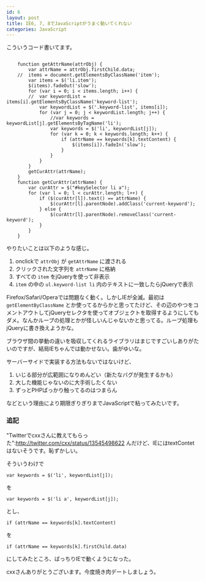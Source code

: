 ```yaml
---
id: 6
layout: post
title: IE6, 7, 8でJavaScriptがうまく動いてくれない
categories: JavaScript
---
```


こういうコード書いてます。

<pre><code>
	function getAttrName(attrObj) {
		var attrName = attrObj.firstChild.data;
	//	items = document.getElementsByClassName('item');
		var items = $('li.item');
		$(items).fadeOut('slow');
		for (var i = 0; i < items.length; i++) {
		//	var keywordList = items[i].getElementsByClassName('keyword-list');
			var keywordList = $('.keyword-list', items[i]);
			for (var j = 0; j < keywordList.length; j++) {
				//var keywords = keywordList[j].getElementsByTagName('li');
				var keywords = $('li', keywordList[j]);
				for (var k = 0; k < keywords.length; k++) {
					if (attrName == keywords[k].textContent) {
						$(items[i]).fadeIn('slow');
					}
				}
			}
		}
		getCurAttr(attrName);
	}
	function getCurAttr(attrName) {
		var curAttr = $("#keySelector li a");
		for (var l = 0; l < curAttr.length; l++) {
			if ($(curAttr[l]).text() == attrName) {
				$(curAttr[l].parentNode).addClass('current-keyword');
			} else {
				$(curAttr[l].parentNode).removeClass('current-keyword');
			}
		}
	}
</code></pre>

やりたいことは以下のような感じ。

1. onclickで `attrObj` が `getAttrName` に渡される
2. クリックされた文字列を `attrName` に格納
3. すべての `item` をjQueryを使って非表示
4. `item` の中の `ul.keyword-list li` 内のテキストに一致したらjQueryで表示

Firefox/Safari/Operaでは問題なく動く。しかしIEが全滅。最初は `getElementByClassName` とか使ってるからかと思ってたけど、その辺のやつをコメントアウトしてjQueryセレクタを使ってオブジェクトを取得するようにしてもダメ。なんかループの処理とかが怪しいんじゃないかと思ってる。ループ処理もjQueryに書き換えようかな。

ブラウザ間の挙動の違いを吸収してくれるライブラリはまじですごいしありがたいのですが、結局IEちゃんでは動かせない。歯がゆいな。

サーバーサイドで実装する方法もないではないけど、

1. いじる部分が広範囲になりめんどい（新たなバグが発生するかも）
2. 大した機能じゃないのに大手術したくない
3. ずっとPHPばっかり触ってるのはつまらん

などという理由により期限ぎりぎりまでJavaScriptで粘ってみたいです。

### 追記

"Twitterでcxxさんに教えてもらった":http://twitter.com/cxx/status/13545498622 んだけど、IEにはtextContetはないそうです。恥ずかしい。

そういうわけで

<pre><code>var keywords = $('li', keywordList[j]);</code></pre>

を

<pre><code>var keywords = $('li a', keywordList[j]);</code></pre>

とし、

<pre><code>if (attrName == keywords[k].textContent)</code></pre>

を

<pre><code>if (attrName == keywords[k].firstChild.data)</code></pre>

にしてみたところ、ばっちりIEで動くようになった。

cxxさんありがとうございます。今度焼き肉デートしましょう。